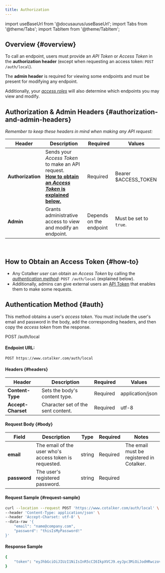 ```yaml
---
title: Authorization
---
```


import useBaseUrl from '@docusaurus/useBaseUrl'; 
import Tabs from '@theme/Tabs';
import TabItem from '@theme/TabItem';

## Overview {#overview}

To call an endpoint, users must provide an _API Token_ or _Access Token_ in the **authorization header** (except when requesting an access token: `POST /auth/local`). 

The **admin header** is required for viewing some endpoints and must be present for modifying any endpoint.

Additionally, your [_access roles_](/docs/documentation/admin/admin_accessrole) will also determine which endpoints you may view and modify.

## Authorization & Admin Headers {#authorization-and-admin-headers}

_Remember to keep these headers in mind when making any API request:_

Header | Description | Required | Values
--- | --- | --- | ---
**Authorization** | Sends your _Access Token_ to make an API request.<br/>[**How to obtain an _Access Token_ is explained below.**](#how-to) | Required | Bearer $ACCESS_TOKEN
**Admin** | Grants administrative access to view and modify an endpoint. | Depends on the endpoint | Must be set to `true`. 

<br/>


## How to Obtain an Access Token {#how-to}
- Any Cotalker _user_ can obtain an _Access Token_ by calling the [_authentication method_](#auth): `POST /auth/local` (explained below).
- Additionally, admins can give external users an [API Token](/docs/documentation/admin/admin_token) that enables them to make some requests.

## Authentication Method {#auth}
This method obtains a user's _access token_. You must include the user's email and password in the body, add the corresponding headers, and then copy the _access token_ from the response.

<span className="hero__subtitle"><span className="badge badge--warning">POST</span> /auth/local</span>
<br/>

#### Endpoint URL: 
`POST https://www.cotalker.com/auth/local`

#### Headers {#headers}
Header | Description | Required | Values
--- | --- | --- | ---
**Content-Type** | Sets the body's content type. | Required | application/json
**Accept-Charset** | Character set of the sent content. | Required | utf-8

#### Request Body {#body}
Field | Description | Type | Required | Notes
--- | --- | --- | --- | ---
**email** | The email of the user who's access token is requested. | string | Required | The email must be registered in Cotalker.
**password** | The user's registered password. | string | Required | 

#### Request Sample {#request-sample}

```bash
curl --location --request POST 'https://www.cotalker.com/auth/local' \
--header 'Content-Type: application/json' \
--header 'Accept-Charset: utf-8' \
--data-raw '{
    "email": "name@company.com",
    "password": "thisIsMyPassword!"
}'
```

#### Response Sample
```bash
{
    "token": "eyJhbGciOiJIUzI1NiIsInR5cCI6IkpXVCJ9.eyJpc3MiOiJodHRwczovL2V4YW1wbGUuYXV0aDAuY29tLyIsImF1ZCI6Imh0dHBzOi8vYXBpLmV4YW1wbGUuY29tL2NhbGFuZGFyL3YxLyIsInN1YiI6InVzcl8xMjMiLCJpYXQiOjE0NTg3ODU3OTYsImV4cCI6MTQ1ODg3MjE5Nn0.CA7eaHjIHz5NxeIJoFK9krqaeZrPLwmMmgI_XiQiIkQ"
}
```
